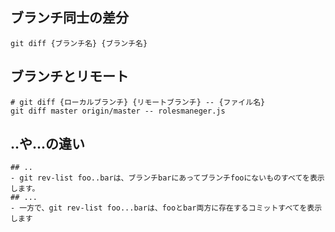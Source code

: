 ## ブランチ同士の差分
```
git diff {ブランチ名} {ブランチ名}
```

## ブランチとリモート
```
# git diff {ローカルブランチ} {リモートブランチ} -- {ファイル名} 
git diff master origin/master -- rolesmaneger.js
```

## ..や...の違い
```
## ..
- git rev-list foo..barは、ブランチbarにあってブランチfooにないものすべてを表示します。
## ...
- 一方で、git rev-list foo...barは、fooとbar両方に存在するコミットすべてを表示します
```

